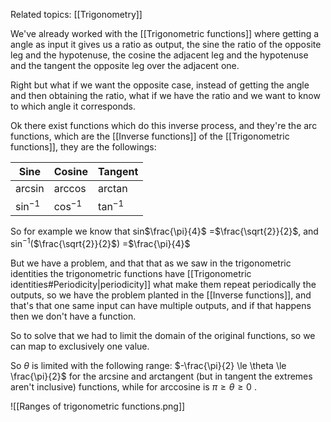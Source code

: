 Related topics: [[Trigonometry]]

We've already worked with the [[Trigonometric functions]] where getting a angle as input it gives us a ratio as output, the sine the ratio of the opposite leg and the hypotenuse, the cosine the adjacent leg and the hypotenuse and the tangent the opposite leg over the adjacent one. 

Right but what if we want the opposite case, instead of getting the angle and then obtaining the ratio, what if we have the ratio and we want to know to which angle it corresponds. 

Ok there exist functions which do this inverse process, and they're the arc functions, which are the [[Inverse functions]] of the [[Trigonometric functions]], they are the followings:

| Sine       | Cosine     | Tangent    |
| ---------- | ---------- | ---------- |
| arcsin     | arccos     | arctan     |
| sin$^{-1}$ | cos$^{-1}$ | tan$^{-1}$ | 

So for example we know that sin$\frac{\pi}{4}$ =$\frac{\sqrt{2}}{2}$, and sin$^{-1}$($\frac{\sqrt{2}}{2}$) =$\frac{\pi}{4}$

But we have a problem, and that that as we saw in the trigonometric identities the trigonometric functions have [[Trigonometric identities#Periodicity|periodicity]] what make them repeat periodically the outputs, so we have the problem planted in the [[Inverse functions]], and that's that one same input can have multiple outputs, and if that happens then we don't have a function.

So to solve that we had to limit the domain of the original functions, so we can map to exclusively one value. 

So $\theta$ is limited with the following range: $-\frac{\pi}{2} \le \theta \le \frac{\pi}{2}$ for the arcsine and arctangent (but in tangent the extremes aren't inclusive) functions, while for arccosine is $\pi \ge \theta \ge 0$ .

![[Ranges of trigonometric functions.png]]